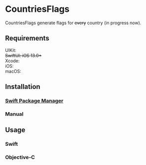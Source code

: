 # CountriesFlags

CountriesFlags generate flags for ~~every~~ country (in progress now).

## Requirements

UIKit:  
~~SwiftUI: iOS 13.0+~~  
Xcode:  
iOS:  
macOS:

## Installation

### [Swift Package Manager](https://swift.org/package-manager/)

### Manual

## Usage

### Swift

### Objective-C
